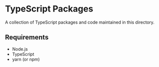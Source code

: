 # TypeScript Packages

A collection of TypeScript packages and code maintained in this directory.

## Requirements

- Node.js
- TypeScript
- yarn (or npm)
